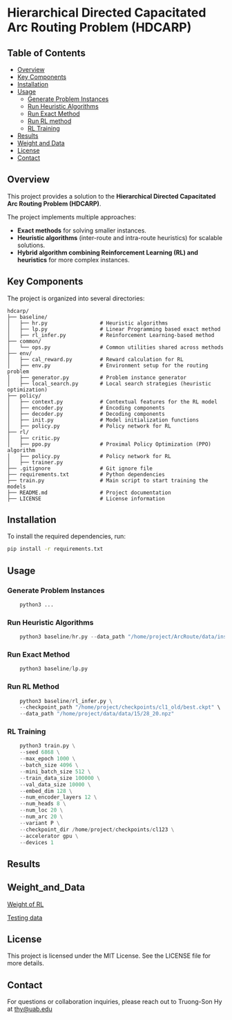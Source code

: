 # Hierarchical Directed Capacitated Arc Routing Problem (HDCARP)

## Table of Contents

- [Overview](#overview)
- [Key Components](#key-components)
- [Installation](#installation)
- [Usage](#usage)
  - [Generate Problem Instances](#generate-problem-instances)
  - [Run Heuristic Algorithms](run-heuristic-algorithms)
  - [Run Exact Method](#train-reinforcement-learning-model)
  - [Run RL method](#evaluate-performance)
  - [RL Training](#rl-training)
- [Results](#results)
- [Weight and Data](#weight_and_data)
- [License](#license)
- [Contact](#contact)

## Overview

This project provides a solution to the **Hierarchical Directed Capacitated Arc Routing Problem (HDCARP)**.

The project implements multiple approaches:

- **Exact methods** for solving smaller instances.
- **Heuristic algorithms** (inter-route and intra-route heuristics) for scalable solutions.
- **Hybrid algorithm combining Reinforcement Learning (RL) and heuristics** for more complex instances.

## Key Components

The project is organized into several directories:

```
hdcarp/
├── baseline/
│   ├── hr.py                 # Heuristic algorithms
│   ├── lp.py                 # Linear Programming based exact method
│   ├── rl_infer.py           # Reinforcement Learning-based method
├── common/
│   └── ops.py                # Common utilities shared across methods
├── env/
│   ├── cal_reward.py         # Reward calculation for RL
│   ├── env.py                # Environment setup for the routing problem
│   ├── generator.py          # Problem instance generator
│   ├── local_search.py       # Local search strategies (heuristic optimization)
├── policy/
│   ├── context.py            # Contextual features for the RL model
│   ├── encoder.py            # Encoding components
│   ├── decoder.py            # Decoding components
│   ├── init.py               # Model initialization functions
│   ├── policy.py             # Policy network for RL
├── rl/
│   ├── critic.py
│   ├── ppo.py                # Proximal Policy Optimization (PPO) algorithm
│   ├── policy.py             # Policy network for RL
│   ├── trainer.py 
├── .gitignore                # Git ignore file
├── requirements.txt          # Python dependencies
├── train.py                  # Main script to start training the models
├── README.md                 # Project documentation
├── LICENSE                   # License information
```


## Installation

To install the required dependencies, run:

```bash
pip install -r requirements.txt
```

## Usage

### Generate Problem Instances
```python
    python3 ...
```
### Run Heuristic Algorithms
```python
    python3 baseline/hr.py --data_path "/home/project/ArcRoute/data/instances/30/61_20.npz"
```

### Run Exact Method
```python
    python3 baseline/lp.py
```
### Run RL Method
```python
    python3 baseline/rl_infer.py \
    --checkpoint_path "/home/project/checkpoints/cl1_old/best.ckpt" \
    --data_path "/home/project/data/data/15/28_20.npz"
```

### RL Training
```python
    python3 train.py \
    --seed 6868 \
    --max_epoch 1000 \
    --batch_size 4096 \
    --mini_batch_size 512 \
    --train_data_size 100000 \
    --val_data_size 10000 \
    --embed_dim 128 \
    --num_encoder_layers 12 \
    --num_heads 8 \
    --num_loc 20 \
    --num_arc 20 \
    --variant P \
    --checkpoint_dir /home/project/checkpoints/cl123 \
    --accelerator gpu \
    --devices 1
```

## Results

## Weight_and_Data
[Weight of RL](https://drive.google.com/drive/folders/16R3gudbrDpMo9sZn-iLxHVXkXTHUCVQi)

[Testing data](https://drive.google.com/drive/folders/1kRUS93f4qysnuC8ULqD2spfG4xgldVQM)

## License
This project is licensed under the MIT License. See the LICENSE file for more details.

## Contact
For questions or collaboration inquiries, please reach out to Truong-Son Hy at thy@uab.edu
